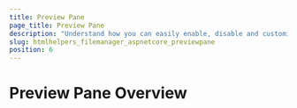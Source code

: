 ```yaml
---
title: Preview Pane
page_title: Preview Pane
description: "Understand how you can easily enable, disable and customize the Preview Pane in the FileManager"
slug: htmlhelpers_filemanager_aspnetcore_previewpane
position: 6
---
```


# Preview Pane Overview

